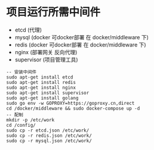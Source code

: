 # 项目运行所需中间件

- etcd (代理)
- mysql (docker 可docker部署 在 docker/middleware 下)
- redis (docker 可docker部署 在 docker/middleware 下)
- nginx (部署网关 反向代理)
- supervisor (项目管理工具)

```shell
-- 安装中间件
sudo apt-get install etcd
sudo apt-get install redis
sudo apt-get install nginx
sudo apt-get install supervisor
sudo apt-get install golang
sudo go env -w GOPROXY=https://goproxy.cn,direct
cd /docker/middleware && sudo docker-compose up -d
-- 配制
mkdir -p /etc/work
cd /config/
sudo cp -r etcd.json /etc/work/
sudo cp -r redis.json /etc/work/
sudo cp -r mysql.json /etc/work/
```